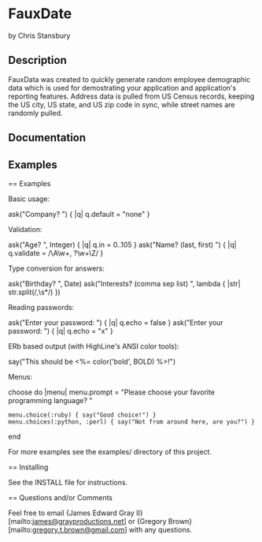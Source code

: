 FauxDate
========

by Chris Stansbury

Description
-----------

FauxData was created to quickly generate random employee demographic data
which is used for demostrating your application and application's reporting
features.  Address data is pulled from US Census records, keeping the US city, 
US state, and US zip code in sync, while street names are randomly pulled.


Documentation
-------------


Examples
--------


== Examples

Basic usage:

  ask("Company?  ") { |q| q.default = "none" }

Validation:

  ask("Age?  ", Integer) { |q| q.in = 0..105 }
  ask("Name?  (last, first)  ") { |q| q.validate = /\A\w+, ?\w+\Z/ }

Type conversion for answers:

  ask("Birthday?  ", Date)
  ask("Interests?  (comma sep list)  ", lambda { |str| str.split(/,\s*/) })

Reading passwords:

  ask("Enter your password:  ") { |q| q.echo = false }
  ask("Enter your password:  ") { |q| q.echo = "x" }

ERb based output (with HighLine's ANSI color tools):

  say("This should be <%= color('bold', BOLD) %>!")

Menus:

  choose do |menu|
    menu.prompt = "Please choose your favorite programming language?  "
  
    menu.choice(:ruby) { say("Good choice!") }
    menu.choices(:python, :perl) { say("Not from around here, are you?") }
  end
  
For more examples see the examples/ directory of this project.

== Installing

See the INSTALL file for instructions.

== Questions and/or Comments

Feel free to email {James Edward Gray II}[mailto:james@grayproductions.net] or
{Gregory Brown}[mailto:gregory.t.brown@gmail.com] with any questions.
